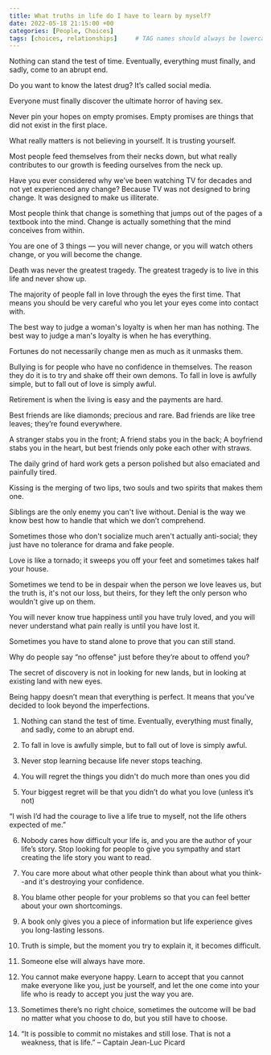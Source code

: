 ```yaml
---
title: What truths in life do I have to learn by myself?
date: 2022-05-18 21:15:00 +00
categories: [People, Choices]
tags: [choices, relationships]     # TAG names should always be lowercase
---
```


Nothing can stand the test of time. Eventually, everything must finally, and sadly, come to an abrupt end.

Do you want to know the latest drug? It’s called social media.

Everyone must finally discover the ultimate horror of having sex.

Never pin your hopes on empty promises. Empty promises are things that did not exist in the first place.

What really matters is not believing in yourself. It is trusting yourself.

Most people feed themselves from their necks down, but what really contributes to our growth is feeding ourselves from the neck up.

Have you ever considered why we’ve been watching TV for decades and not yet experienced any change? Because TV was not designed to bring change. It was designed to make us illiterate.

Most people think that change is something that jumps out of the pages of a textbook into the mind. Change is actually something that the mind conceives from within.

You are one of 3 things — you will never change, or you will watch others change, or you will become the change.

Death was never the greatest tragedy. The greatest tragedy is to live in this life and never show up.

The majority of people fall in love through the eyes the first time. That means you should be very careful who you let your eyes come into contact with.

The best way to judge a woman's loyalty is when her man has nothing. The best way to judge a man's loyalty is when he has everything.

Fortunes do not necessarily change men as much as it unmasks them.

Bullying is for people who have no confidence in themselves. The reason they do it is to try and shake off their own demons.
To fall in love is awfully simple, but to fall out of love is simply awful.

Retirement is when the living is easy and the payments are hard.

Best friends are like diamonds; precious and rare. Bad friends are like tree leaves; they’re found everywhere.

A stranger stabs you in the front; A friend stabs you in the back; A boyfriend stabs you in the heart, but best friends only poke each other with straws.

The daily grind of hard work gets a person polished but also emaciated and painfully tired.

Kissing is the merging of two lips, two souls and two spirits that makes them one.

Siblings are the only enemy you can't live without.
Denial is the way we know best how to handle that which we don’t comprehend.

Sometimes those who don't socialize much aren't actually anti-social; they just have no tolerance for drama and fake people.

Love is like a tornado; it sweeps you off your feet and sometimes takes half your house.

Sometimes we tend to be in despair when the person we love leaves us, but the truth is, it's not our loss, but theirs, for they left the only person who wouldn't give up on them.

You will never know true happiness until you have truly loved, and you will never understand what pain really is until you have lost it.

Sometimes you have to stand alone to prove that you can still stand.

Why do people say “no offense" just before they’re about to offend you?

The secret of discovery is not in looking for new lands, but in looking at existing land with new eyes.

Being happy doesn’t mean that everything is perfect. It means that you’ve decided to look beyond the imperfections.

1. Nothing can stand the test of time. Eventually, everything must finally, and sadly, come to an abrupt end.

2. To fall in love is awfully simple, but to fall out of love is simply awful.

3. Never stop learning because life never stops teaching.

4. You will regret the things you didn't do much more than ones you did

5. Your biggest regret will be that you didn’t do what you love (unless it’s not)

“I wish I’d had the courage to live a life true to myself, not the life others expected of me.”

6. Nobody cares how difficult your life is, and you are the author of your life’s story. Stop looking for people to give you sympathy and start creating the life story you want to read.

7. You care more about what other people think than about what you think--and it's destroying your confidence.

8. You blame other people for your problems so that you can feel better about your own shortcomings.

9. A book only gives you a piece of information but life experience gives you long-lasting lessons.

10. Truth is simple, but the moment you try to explain it, it becomes difficult.

11. Someone else will always have more.

12. You cannot make everyone happy. Learn to accept that you cannot make everyone like you, just be yourself, and let the one come into your life who is ready to accept you just the way you are.

13. Sometimes there’s no right choice, sometimes the outcome will be bad no matter what you choose to do, but you still have to choose.

14. “It is possible to commit no mistakes and still lose. That is not a weakness, that is life.” – Captain Jean-Luc Picard
